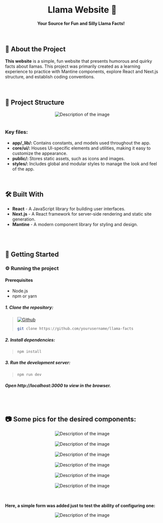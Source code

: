 <div align="center">
  <br>
  <h1>Llama Website 🦙</h1>
  <strong>Your Source for Fun and Silly Llama Facts!</strong> &nbsp;<br>
</div>
<br>
<br>




<a name="intro"></a>
## 🌟 About the Project
<strong>This website</strong> is a simple, fun website that presents humorous and quirky facts about llamas. This project was primarily created as a learning experience to practice with Mantine components, explore React and Next.js structure, and establish coding conventions.
<br>
<br>
<br>



<a name="struct"></a>
## 📂 Project Structure
<div align="center">
  <img src="ProjectStructure.PNG" alt="Description of the image">
</div>
<br>

### Key files:
* <strong> app/_lib/: </strong> Contains constants, and models used throughout the app.
* <strong> core/ui/: </strong> Houses UI-specific elements and utilities, making it easy to customize the appearance.
* <strong> public/: </strong> Stores static assets, such as icons and images.
* <strong> styles/: </strong> Includes global and modular styles to manage the look and feel of the app.
<br>



<a name="bw"></a>
## 🛠 Built With
* <strong> React</strong> - A JavaScript library for building user interfaces.
* <strong> Next.js</strong> - A React framework for server-side rendering and static site generation.
* <strong> Mantine </strong>- A modern component library for styling and design.
<br>
<br>





<a name="gs"></a>
## 🚀 Getting Started
### ⚙️ Running the project
#### Prerequisites
* Node.js
* npm or yarn
##### 1. Clone the repository:
> [![Github][Github]][wewe]
>
> ```sh
> git clone https://github.com/yourusername/llama-facts
> ```
##### 2. Install dependencies:
>
> ```sh
> npm install
> ```
##### 3. Run the development server:
>
> ```sh
> npm run dev
> ```
##### Open http://localhost:3000 to view in the browser.

<br>
<br>



<a name="gs"></a>
## 📷 Some pics for the desired components:
<div align="center">
  <img src="Pic1.PNG" alt="Description of the image">
</div>
<br>

<div align="center">
  <img src="Pic2.PNG" alt="Description of the image">
</div>
<br>

<div align="center">
  <img src="Pic5.PNG" alt="Description of the image">
</div>
<br>

<div align="center">
  <img src="Pic4.PNG" alt="Description of the image">
</div>
<br>

<div align="center">
  <img src="Pic7.PNG" alt="Description of the image">
</div>
<br>


<div align="center">
  <img src="Pic9.PNG" alt="Description of the image">
</div>
<br>
<br>


<strong>Here, a simple form was added just to test the ability of configuring one:</strong>

<div align="center">
  <img src="Pic10.PNG" alt="Description of the image">
</div>
<br>
<br>



















[Github]: https://img.shields.io/badge/GitHub-181717?style=for-the-badge&logo=github&logoColor=white
[GithubURL]: https://github.com/
[wewe]: https://github.com/LamaKhaledd/Llamaweb
